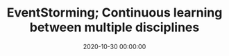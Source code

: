 ---
title: 'EventStorming; Continuous learning between multiple disciplines'
description: >
 The way agile software teams gain knowledge about what to build is either by the product owner or business analyst serving as a proxy to domain knowledge. Domain knowledge usually ends up as second-hand news in either functional design documents or as user stories in some scrum tools like Jira. Second-hand knowledge is a problem because ‘It is not the domain expert’s knowledge that goes into production; it is the developer’s assumption of that knowledge that goes into production’. Because by sharing knowledge by doing the ‘telephone game’, where each time knowledge is transferred, assumptions create lies within those requirements.
 
 Sharing knowledge is way more effective if we actively collaborate to gain new insights about the problem at hand. There are a lot of tools available to achieve it, but they have a steep learning curve, resulting in most disciplines having their own tool to model in. To solve it, we need visual collaborative modelling to learn between multiple disciplines. EventStorming is a technique that can facilitate visual collaborative modelling between the different disciplines. It is easily learned and empowers continuous knowledge sharing without the need to know a tool.
 
 In this session, you will experience how easy it is to learn EventStorming and at the same time gain a lot of new insights about a new domain. We will facilitate a Big Picture EventStorming session where we will create groups of 20-30+ people sharing knowledge at the same time about a domain. EventStorming gives you the power to create a shared mindset and merge on your models without needing tools. You will experience how EventStorming can reduce requirements engineering from days to hours, increasing feedback, and ending up delivering the expected features.
 
 Join us in this session where I will explain how visual collaborative modelling can help you write better software. Through proper preparation and facilitation, we can co-create solutions. Co-creating solutions by visual collaborative modelling make sure we have buy-in from the entire team. You will end up knowing how to start your visual collaborative modelling journey with tools like EventStorming and Example Mapping.
conference: 'Agile-Lean Ireland'
type: 'workshop'
location: 'online'
website: 'https://sched.co/YePk'
miroBoard: 'https://miro.com/app/board/o9J_khN_xlo=/'
videoVimeo: '474657611'
date: 2020-10-30 00:00:00
featured_image: '/images/speaking/2020-10-30-ali-online-eventstorming-continuous-learning-between-multiple-disciplines.webp'
---